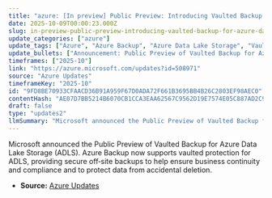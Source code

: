 ```yaml
---
title: "azure: [In preview] Public Preview: Introducing Vaulted Backup for Azure Data Lake Storage"
date: 2025-10-09T00:00:23.000Z
slug: in-preview-public-preview-introducing-vaulted-backup-for-azure-data-lake-storage
update_categories: ["azure"]
update_tags: ["Azure", "Azure Backup", "Azure Data Lake Storage", "Vaulted Backup", "Public Preview", "Backup", "Data protection", "Business continuity", "Compliance"]
update_bullets: ["Announcement: Public Preview of Vaulted Backup for Azure Data Lake Storage (ADLS).", "Service: Azure Backup adds support for vaulted protection of ADLS.", "Protection: Secure, off‑site backups designed to preserve data against accidental deletion.", "Business benefits: Helps ensure business continuity and meet compliance requirements.", "Availability: Feature currently in Public Preview (early access)."]
timeframes: ["2025-10"]
link: "https://azure.microsoft.com/updates?id=508971"
source: "Azure Updates"
timeframeKey: "2025-10"
id: "9FD8BE70933CFAACD36B91A959F67D0ADA72F661B3695BB4B26C2803EF98AEC0"
contentHash: "AE07D7BB5214B6070CB1CCA3EAA62567C9562D19E7574E05C887AD2C9D99AD6B"
draft: false
type: "updates2"
llmSummary: "Microsoft announced the Public Preview of Vaulted Backup for Azure Data Lake Storage (ADLS). Azure Backup now supports vaulted protection for ADLS, providing secure off‑site backups to help ensure business continuity and compliance and to protect data from accidental deletion."
---
```


Microsoft announced the Public Preview of Vaulted Backup for Azure Data Lake Storage (ADLS). Azure Backup now supports vaulted protection for ADLS, providing secure off‑site backups to help ensure business continuity and compliance and to protect data from accidental deletion.

- **Source:** [Azure Updates](https://azure.microsoft.com/updates?id=508971)

